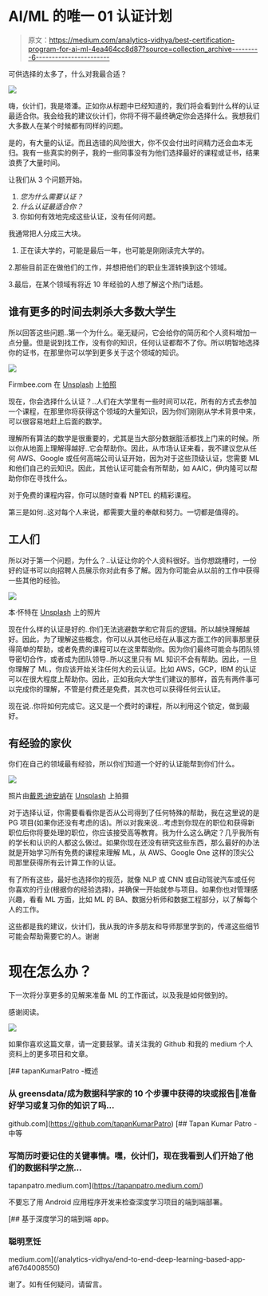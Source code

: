 # AI/ML 的唯一 01 认证计划

> 原文：<https://medium.com/analytics-vidhya/best-certification-program-for-ai-ml-4ea464cc8d87?source=collection_archive---------6----------------------->

可供选择的太多了，什么对我最合适？

![](img/c187a4a1230e150bc37fd1c4bd63ab93.png)

嗨，伙计们，我是塔潘。正如你从标题中已经知道的，我们将会看到什么样的认证最适合你。我会给我的建议伙计们，你将不得不最终确定你会选择什么。我想我们大多数人在某个时候都有同样的问题。

是的，有大量的认证。而且选错的风险很大，你不仅会付出时间精力还会血本无归。我有一些真实的例子，我的一些同事没有为他们选择最好的课程或证书，结果浪费了大量时间。

让我们从 3 个问题开始。

1.  *您为什么需要认证？*
2.  *什么认证最适合你？*
3.  你如何有效地完成这些认证，没有任何问题。

我通常把人分成三大块。

1.  正在读大学的，可能是最后一年，也可能是刚刚读完大学的。

2.那些目前正在做他们的工作，并想把他们的职业生涯转换到这个领域。

3.最后，在某个领域有将近 10 年经验的人想了解这个热门话题。

## 谁有更多的时间去刺杀大多数大学生

所以回答这些问题..第一个为什么。毫无疑问，它会给你的简历和个人资料增加一点分量。但是说到找工作，没有你的知识，任何认证都帮不了你。所以明智地选择你的证书，在那里你可以学到更多关于这个领域的知识。

![](img/5b10147fb4b67a1b76c49a184b4b33c6.png)

Firmbee.com 在 [Unsplash](https://unsplash.com?utm_source=medium&utm_medium=referral) 上[拍照](https://unsplash.com/@firmbee?utm_source=medium&utm_medium=referral)

现在，你会选择什么认证？..人们在大学里有一些时间可以花，所有的方式去参加一个课程，在那里你将获得这个领域的大量知识，因为你们刚刚从学术背景中来，可以很容易地赶上后面的数学。

理解所有算法的数学是很重要的，尤其是当大部分数据脏活都找上门来的时候。所以你从地面上理解得越好..它会帮助你。因此，从市场认证来看，我不建议您从任何 AWS、Google 或任何高端公司认证开始，因为对于这些顶级认证，您需要 ML 和他们自己的云知识。因此，其他认证可能会有所帮助，如 AAIC，伊内隆可以帮助你你在寻找什么。

对于免费的课程内容，你可以随时查看 NPTEL 的精彩课程。

第三是如何..这对每个人来说，都需要大量的奉献和努力。一切都是值得的。

## 工人们

所以对于第一个问题，为什么？..认证让你的个人资料很好。当你想跳槽时，一份好的证书可以向招聘人员展示你对此有多了解。因为你可能会从以前的工作中获得一些其他的经验。

![](img/40d92db2f273519d00ccf58e39e085b3.png)

本·怀特在 [Unsplash](https://unsplash.com?utm_source=medium&utm_medium=referral) 上的照片

现在什么样的认证是好的..你们无法逃避数学和它背后的逻辑。所以越快理解越好。因此，为了理解这些概念，你可以从其他已经在从事这方面工作的同事那里获得简单的帮助，或者免费的课程可以在这里帮助你。因为你们最终可能会与团队领导密切合作，或者成为团队领导..所以这里只有 ML 知识不会有帮助。因此，一旦你理解了 ML，你应该开始关注任何大的云认证。比如 AWS，GCP，IBM 的认证可以在很大程度上帮助你。因此，正如我向大学生们建议的那样，首先有两件事可以完成你的理解，不管是付费还是免费，其次也可以获得任何云认证。

现在说..你将如何完成它。这又是一个费时的课程，所以利用这个锁定，做到最好。

## 有经验的家伙

你们在自己的领域最有经验，所以你们知道一个好的认证能帮到你们什么。

![](img/5fee32406d24666813aed6e9cceff13c.png)

照片由[戴恩·迪安纳](https://unsplash.com/@danedeaner?utm_source=medium&utm_medium=referral)在 [Unsplash](https://unsplash.com?utm_source=medium&utm_medium=referral) 上拍摄

对于选择认证，你需要看看你是否从公司得到了任何特殊的帮助，我在这里说的是 PG 项目(如果你还没有考虑的话)。所以对我来说…考虑到你现在的职位和获得新职位后你将要处理的职位，你应该接受高等教育。我为什么这么确定？几乎我所有的学长和认识的人都这么做过。如果你现在还没有研究这些东西，那么最好的办法就是开始学习所有免费的课程来理解 ML，从 AWS、Google One 这样的顶尖公司那里获得所有云计算工作的认证。

有了所有这些，最好也选择你的规范，就像 NLP 或 CNN 或自动驾驶汽车或任何你喜欢的行业(根据你的经验选择)，并确保一开始就参与项目。如果你也对管理感兴趣，看看 ML 方面，比如 ML 的 BA、数据分析师和数据工程部分，以了解每个人的工作。

这些都是我的建议，伙计们，我从我的许多朋友和导师那里学到的，传递这些细节可能会帮助需要它的人。谢谢

# 现在怎么办？

下一次将分享更多的见解来准备 ML 的工作面试，以及我是如何做到的。

感谢阅读。

![](img/1435d7f5b4832bc11965f46342809f18.png)

如果你喜欢这篇文章，请一定要鼓掌。请关注我的 Github 和我的 medium 个人资料上的更多项目和文章。

[](https://github.com/tapanKumarPatro) [## tapanKumarPatro -概述

### 从 greensdata/成为数据科学家的 10 个步骤中获得的块或报告📢准备好学习或复习你的知识了吗…

github.com](https://github.com/tapanKumarPatro) [](https://tapanpatro.medium.com/) [## Tapan Kumar Patro -中等

### 写简历时要记住的关键事情。嘿，伙计们，现在我看到人们开始了他们的数据科学之旅…

tapanpatro.medium.com](https://tapanpatro.medium.com/) 

不要忘了用 Android 应用程序开发来检查深度学习项目的端到端部署。

[](/analytics-vidhya/end-to-end-deep-learning-based-app-af67d4008550) [## 基于深度学习的端到端 app。

### 聪明烹饪

medium.com](/analytics-vidhya/end-to-end-deep-learning-based-app-af67d4008550) 

谢了。如有任何疑问，请留言。